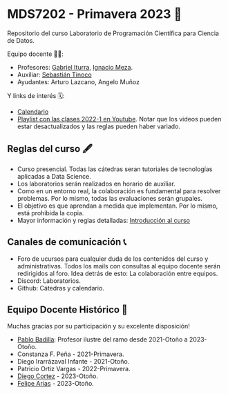 # MDS7202 - Primavera 2023 🍃

Repositorio del curso Laboratorio de Programación Científica para Ciencia de Datos.

Equipo docente 🧑‍🏫:

- Profesores: [Gabriel Iturra](https://giturra.cl/), [Ignacio Meza](https://github.com/Mezosky).
- Auxiliar: [Sebastián Tinoco](https://github.com/sebatinoco)
- Ayudantes: Arturo Lazcano, Angelo Muñoz


Y links de interés 🗓️:


- [Calendario](https://github.com/pbadillatorrealba/MDS7202/blob/main/Calendario.md)
- [Playlist con las clases 2022-1 en Youtube](https://www.youtube.com/playlist?list=PLIaUi-1jO5b4PztTeatJFQO1QeQwGo3FS). Notar que los videos pueden estar desactualizados y las reglas pueden haber variado.

##  Reglas del curso 🖋️

- Curso presencial. Todas las cátedras seran tutoriales de tecnologías aplicadas a Data Science.
- Los laboratorios serán realizados en horario de auxiliar.
- Como en un entorno real, la colaboración es fundamental para resolver problemas. Por lo mismo, todas las evaluaciones serán grupales.
- El objetivo es que aprendan a medida que implementan. Por lo mismo, está prohibida la copia.
- Mayor información y reglas detalladas: [Introducción al curso](https://github.com/pbadillatorrealba/MDS7202/raw/main/clases/2023-01/01_Introduccion_y_Reglas.pdf)

## Canales de comunicación 📞

- Foro de ucursos para cualquier duda de los contenidos del curso y administrativas. Todos los mails con consultas al equipo docente serán redirigidos al foro. Idea detrás de esto: La colaboración entre equipos.
- Discord: Laboratorios.
- Github: Cátedras y calendario.

## Equipo Docente Histórico 🌠

Muchas gracias por su participación y su excelente disposición!

- [Pablo Badilla](https://github.com/pbadillatorrealba): Profesor ilustre del ramo desde 2021-Otoño a 2023-Otoño.
- Constanza F. Peña - 2021-Primavera.
- Diego Irarrázaval Infante - 2021-Otoño.
- Patricio Ortiz Vargas - 2022-Primavera.
- [Diego Cortez](https://github.com/dncortez) - 2023-Otoño.
- [Felipe Arias](https://github.com/FelipeAriasT) - 2023-Otoño.
